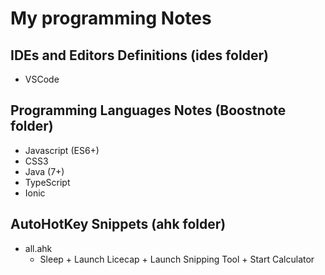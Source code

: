 # My programming Notes

## IDEs and Editors Definitions (ides folder)
* VSCode
	
## Programming Languages Notes (Boostnote folder)
* Javascript (ES6+)
* CSS3
* Java (7+)
* TypeScript
* Ionic

## AutoHotKey Snippets (ahk folder)
* all.ahk
	* Sleep + Launch Licecap + Launch Snipping Tool + Start Calculator	
